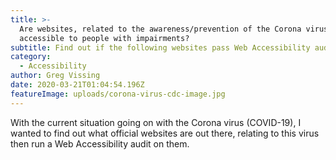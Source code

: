 ```yaml
---
title: >-
  Are websites, related to the awareness/prevention of the Corona virus,
  accessible to people with impairments?
subtitle: Find out if the following websites pass Web Accessibility audits.
category:
  - Accessibility
author: Greg Vissing
date: 2020-03-21T01:04:54.196Z
featureImage: uploads/corona-virus-cdc-image.jpg
---
```



With the current situation going on with the Corona virus (COVID-19), I wanted to find out what official websites are out there, relating to this virus then run a Web Accessibility audit on them.